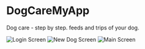 # DogCareMyApp
Dog care - step by step. feeds and trips of your dog.

![Login Screen](https://i.imgur.com/pFjSTfv.png)
![New Dog Screen](https://i.imgur.com/gHcuhnN.png)
![Main Screen](https://i.imgur.com/DcJ6vub.png)
